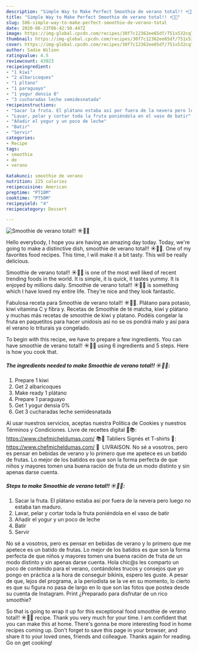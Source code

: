 ```yaml
---
description: "Simple Way to Make Perfect Smoothie de verano total!! ☀️🥝🍌"
title: "Simple Way to Make Perfect Smoothie de verano total!! ☀️🥝🍌"
slug: 586-simple-way-to-make-perfect-smoothie-de-verano-total
date: 2020-06-23T06:42:50.447Z
image: https://img-global.cpcdn.com/recipes/30f7c12362ee65df/751x532cq70/smoothie-de-verano-total-☀️🥝🍌-foto-principal.jpg
thumbnail: https://img-global.cpcdn.com/recipes/30f7c12362ee65df/751x532cq70/smoothie-de-verano-total-☀️🥝🍌-foto-principal.jpg
cover: https://img-global.cpcdn.com/recipes/30f7c12362ee65df/751x532cq70/smoothie-de-verano-total-☀️🥝🍌-foto-principal.jpg
author: Sadie Wilson
ratingvalue: 4.5
reviewcount: 43023
recipeingredient:
- "1 kiwi"
- "2 albaricoques"
- "1 pltano"
- "1 paraguayo"
- "1 yogur densia 0"
- "3 cucharadas leche semidesnatada"
recipeinstructions:
- "Sacar la fruta. El plátano estaba así por fuera de la nevera pero luego no estaba tan maduro."
- "Lavar, pelar y cortar toda la fruta poniéndola en el vaso de batir"
- "Añadir el yogur y un poco de leche"
- "Batir"
- "Servir"
categories:
- Recipe
tags:
- smoothie
- de
- verano

katakunci: smoothie de verano 
nutrition: 225 calories
recipecuisine: American
preptime: "PT18M"
cooktime: "PT50M"
recipeyield: "4"
recipecategory: Dessert

---
```



![Smoothie de verano total!! ☀️🥝🍌](https://img-global.cpcdn.com/recipes/30f7c12362ee65df/751x532cq70/smoothie-de-verano-total-☀️🥝🍌-foto-principal.jpg)

Hello everybody, I hope you are having an amazing day today. Today, we're going to make a distinctive dish, smoothie de verano total!! ☀️🥝🍌. One of my favorites food recipes. This time, I will make it a bit tasty. This will be really delicious.

Smoothie de verano total!! ☀️🥝🍌 is one of the most well liked of recent trending foods in the world. It is simple, it is quick, it tastes yummy. It is enjoyed by millions daily. Smoothie de verano total!! ☀️🥝🍌 is something which I have loved my entire life. They're nice and they look fantastic.

Fabulosa receta para Smoothie de verano total!! ☀️🥝🍌. Plátano para potasio, kiwi vitamina C y fibra y. Recetas de Smoothie de té matcha, kiwi y plátano y muchas más recetas de smoothie de kiwi y platano. Podéis congelar la fruta en paquetitos para hacer unidosis así no se os pondrá malo y así para el verano lo triturais ya congelado.


To begin with this recipe, we have to prepare a few ingredients. You can have smoothie de verano total!! ☀️🥝🍌 using 6 ingredients and 5 steps. Here is how you cook that.

<!--inarticleads1-->

##### The ingredients needed to make Smoothie de verano total!! ☀️🥝🍌:

1. Prepare 1 kiwi
1. Get 2 albaricoques
1. Make ready 1 plátano
1. Prepare 1 paraguayo
1. Get 1 yogur densia 0%
1. Get 3 cucharadas leche semidesnatada


Al usar nuestros servicios, aceptas nuestra Política de Cookies y nuestros Términos y Condiciones. Livre de recettes digital 📖📚: https://www.chefmicheldumas.com/ 📚📖 Tabliers Signés et T-shirts 🎁: https://www.chefmicheldumas.com/ 🎁 ️ LIVRAISON. No sé a vosotros, pero es pensar en bebidas de verano y lo primero que me apetece es un batido de frutas. Lo mejor de los batidos es que son la forma perfecta de que niños y mayores tomen una buena ración de fruta de un modo distinto y sin apenas darse cuenta. 

<!--inarticleads2-->

##### Steps to make Smoothie de verano total!! ☀️🥝🍌:

1. Sacar la fruta. El plátano estaba así por fuera de la nevera pero luego no estaba tan maduro.
1. Lavar, pelar y cortar toda la fruta poniéndola en el vaso de batir
1. Añadir el yogur y un poco de leche
1. Batir
1. Servir


No sé a vosotros, pero es pensar en bebidas de verano y lo primero que me apetece es un batido de frutas. Lo mejor de los batidos es que son la forma perfecta de que niños y mayores tomen una buena ración de fruta de un modo distinto y sin apenas darse cuenta. Hola chic@s les comparto un poco de contenido para el verano, contándoles trucos y consejos que yo pongo en práctica a la hora de conseguir bikinis, espero les guste. A pesar de que, lejos del programa, a la periodista se la ve en su momento, lo cierto es que su figura no pasa de largo en lo que son las fotos que postea desde su cuenta de Instagram. Print ¿Preparado para disfrutar de un rico smoothie? 

So that is going to wrap it up for this exceptional food smoothie de verano total!! ☀️🥝🍌 recipe. Thank you very much for your time. I am confident that you can make this at home. There's gonna be more interesting food in home recipes coming up. Don't forget to save this page in your browser, and share it to your loved ones, friends and colleague. Thanks again for reading. Go on get cooking!
